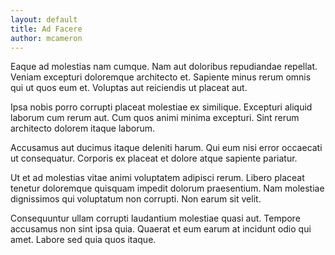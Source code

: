 ```yaml
---
layout: default
title: Ad Facere
author: mcameron
---
```


Eaque ad molestias nam cumque. Nam aut doloribus repudiandae repellat. Veniam excepturi doloremque architecto et. Sapiente minus rerum omnis qui ut quos eum et. Voluptas aut reiciendis ut placeat aut.

Ipsa nobis porro corrupti placeat molestiae ex similique. Excepturi aliquid laborum cum rerum aut. Cum quos animi minima excepturi. Sint rerum architecto dolorem itaque laborum.

Accusamus aut ducimus itaque deleniti harum. Qui eum nisi error occaecati ut consequatur. Corporis ex placeat et dolore atque sapiente pariatur.

Ut et ad molestias vitae animi voluptatem adipisci rerum. Libero placeat tenetur doloremque quisquam impedit dolorum praesentium. Nam molestiae dignissimos qui voluptatum non corrupti. Non earum sit velit.

Consequuntur ullam corrupti laudantium molestiae quasi aut. Tempore accusamus non sint ipsa quia. Quaerat et eum earum at incidunt odio qui amet. Labore sed quia quos itaque.
